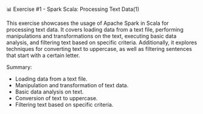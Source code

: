  📊 Exercise #1 - Spark Scala: Processing Text Data(1)

This exercise showcases the usage of Apache Spark in Scala for processing text data. It covers loading data from a text file, performing manipulations and transformations on the text, executing basic data analysis, and filtering text based on specific criteria. Additionally, it explores techniques for converting text to uppercase, as well as filtering sentences that start with a certain letter.

Summary:

 - Loading data from a text file.
 - Manipulation and transformation of text data.
 - Basic data analysis on text.
 - Conversion of text to uppercase.
 - Filtering text based on specific criteria.